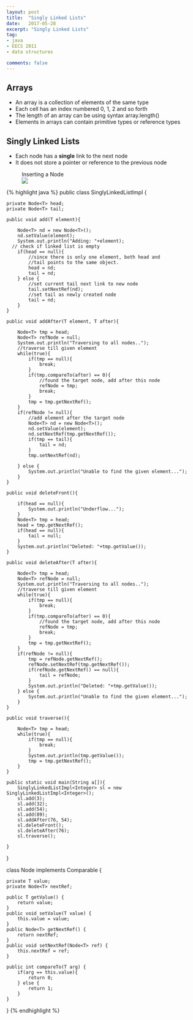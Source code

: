 ```yaml
---
layout: post
title:  "Singly Linked Lists"
date:   2017-05-28
excerpt: "Singly Linked Lists"
tag:
- java
- EECS 2011
- data structures

comments: false
---
```

## Arrays
- An array is a collection of elements of the same type
- Each cell has an index numbered 0, 1, 2 and so forth
- The length of an array can be using syntax array.length()
- Elements in arrays can contain primitive types or reference types

## Singly Linked Lists
- Each node has a **single** link to the next node
- It does not store a pointer or reference to the previous node

<figure>
<figcaption>Inserting a Node</figcaption>
 <a href="http://www.java2novice.com/images/sll_insert_after.png"><img src="http://www.java2novice.com/images/sll_insert_after.png"></a>
</figure>


{% highlight java %}
public class SinglyLinkedListImpl<T> {

    private Node<T> head;
    private Node<T> tail;

    public void add(T element){

        Node<T> nd = new Node<T>();
        nd.setValue(element);
        System.out.println("Adding: "+element);
      // check if linked list is empty
        if(head == null){
            //since there is only one element, both head and
            //tail points to the same object.
            head = nd;
            tail = nd;
        } else {
            //set current tail next link to new node
            tail.setNextRef(nd);
            //set tail as newly created node
            tail = nd;
        }
    }

    public void addAfter(T element, T after){

        Node<T> tmp = head;
        Node<T> refNode = null;
        System.out.println("Traversing to all nodes..");
        //traverse till given element
        while(true){
            if(tmp == null){
                break;
            }
            if(tmp.compareTo(after) == 0){
                //found the target node, add after this node
                refNode = tmp;
                break;
            }
            tmp = tmp.getNextRef();
        }
        if(refNode != null){
            //add element after the target node
            Node<T> nd = new Node<T>();
            nd.setValue(element);
            nd.setNextRef(tmp.getNextRef());
            if(tmp == tail){
                tail = nd;
            }
            tmp.setNextRef(nd);

        } else {
            System.out.println("Unable to find the given element...");
        }
    }

    public void deleteFront(){

        if(head == null){
            System.out.println("Underflow...");
        }
        Node<T> tmp = head;
        head = tmp.getNextRef();
        if(head == null){
            tail = null;
        }
        System.out.println("Deleted: "+tmp.getValue());
    }

    public void deleteAfter(T after){

        Node<T> tmp = head;
        Node<T> refNode = null;
        System.out.println("Traversing to all nodes..");
        //traverse till given element
        while(true){
            if(tmp == null){
                break;
            }
            if(tmp.compareTo(after) == 0){
                //found the target node, add after this node
                refNode = tmp;
                break;
            }
            tmp = tmp.getNextRef();
        }
        if(refNode != null){
            tmp = refNode.getNextRef();
            refNode.setNextRef(tmp.getNextRef());
            if(refNode.getNextRef() == null){
                tail = refNode;
            }
            System.out.println("Deleted: "+tmp.getValue());
        } else {
            System.out.println("Unable to find the given element...");
        }
    }

    public void traverse(){

        Node<T> tmp = head;
        while(true){
            if(tmp == null){
                break;
            }
            System.out.println(tmp.getValue());
            tmp = tmp.getNextRef();
        }
    }

    public static void main(String a[]){
        SinglyLinkedListImpl<Integer> sl = new SinglyLinkedListImpl<Integer>();
        sl.add(3);
        sl.add(32);
        sl.add(54);
        sl.add(89);
        sl.addAfter(76, 54);
        sl.deleteFront();
        sl.deleteAfter(76);
        sl.traverse();

    }
}

class Node<T> implements Comparable<T> {

    private T value;
    private Node<T> nextRef;

    public T getValue() {
        return value;
    }
    public void setValue(T value) {
        this.value = value;
    }
    public Node<T> getNextRef() {
        return nextRef;
    }
    public void setNextRef(Node<T> ref) {
        this.nextRef = ref;
    }

    public int compareTo(T arg) {
        if(arg == this.value){
            return 0;
        } else {
            return 1;
        }
    }
}
{% endhighlight %}
